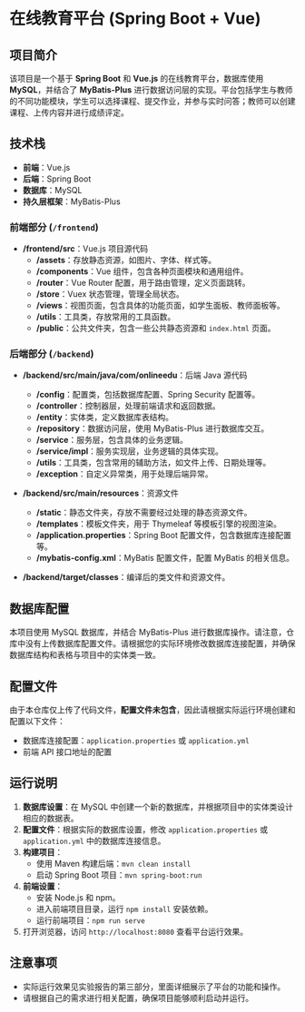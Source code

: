# 在线教育平台 (Spring Boot + Vue)

## 项目简介

该项目是一个基于 **Spring Boot** 和 **Vue.js** 的在线教育平台，数据库使用 **MySQL**，并结合了 **MyBatis-Plus** 进行数据访问层的实现。平台包括学生与教师的不同功能模块，学生可以选择课程、提交作业，并参与实时问答；教师可以创建课程、上传内容并进行成绩评定。

## 技术栈

- **前端**：Vue.js
- **后端**：Spring Boot
- **数据库**：MySQL
- **持久层框架**：MyBatis-Plus

### 前端部分 (`/frontend`)

- **/frontend/src**：Vue.js 项目源代码
  - **/assets**：存放静态资源，如图片、字体、样式等。
  - **/components**：Vue 组件，包含各种页面模块和通用组件。
  - **/router**：Vue Router 配置，用于路由管理，定义页面跳转。
  - **/store**：Vuex 状态管理，管理全局状态。
  - **/views**：视图页面，包含具体的功能页面，如学生面板、教师面板等。
  - **/utils**：工具类，存放常用的工具函数。
  - **/public**：公共文件夹，包含一些公共静态资源和 `index.html` 页面。

### 后端部分 (`/backend`)

- **/backend/src/main/java/com/onlineedu**：后端 Java 源代码
  - **/config**：配置类，包括数据库配置、Spring Security 配置等。
  - **/controller**：控制器层，处理前端请求和返回数据。
  - **/entity**：实体类，定义数据库表结构。
  - **/repository**：数据访问层，使用 MyBatis-Plus 进行数据库交互。
  - **/service**：服务层，包含具体的业务逻辑。
  - **/service/impl**：服务实现层，业务逻辑的具体实现。
  - **/utils**：工具类，包含常用的辅助方法，如文件上传、日期处理等。
  - **/exception**：自定义异常类，用于处理后端异常。

- **/backend/src/main/resources**：资源文件
  - **/static**：静态文件夹，存放不需要经过处理的静态资源文件。
  - **/templates**：模板文件夹，用于 Thymeleaf 等模板引擎的视图渲染。
  - **/application.properties**：Spring Boot 配置文件，包含数据库连接配置等。
  - **/mybatis-config.xml**：MyBatis 配置文件，配置 MyBatis 的相关信息。

- **/backend/target/classes**：编译后的类文件和资源文件。

## 数据库配置

本项目使用 MySQL 数据库，并结合 MyBatis-Plus 进行数据库操作。请注意，仓库中没有上传数据库配置文件。请根据您的实际环境修改数据库连接配置，并确保数据库结构和表格与项目中的实体类一致。

## 配置文件

由于本仓库仅上传了代码文件，**配置文件未包含**，因此请根据实际运行环境创建和配置以下文件：

- 数据库连接配置：`application.properties` 或 `application.yml`
- 前端 API 接口地址的配置

## 运行说明

1. **数据库设置**：在 MySQL 中创建一个新的数据库，并根据项目中的实体类设计相应的数据表。
2. **配置文件**：根据实际的数据库设置，修改 `application.properties` 或 `application.yml` 中的数据库连接信息。
3. **构建项目**：
   - 使用 Maven 构建后端：`mvn clean install`
   - 启动 Spring Boot 项目：`mvn spring-boot:run`
4. **前端设置**：
   - 安装 Node.js 和 npm。
   - 进入前端项目目录，运行 `npm install` 安装依赖。
   - 运行前端项目：`npm run serve`
5. 打开浏览器，访问 `http://localhost:8080` 查看平台运行效果。

## 注意事项

- 实际运行效果见实验报告的第三部分，里面详细展示了平台的功能和操作。
- 请根据自己的需求进行相关配置，确保项目能够顺利启动并运行。

